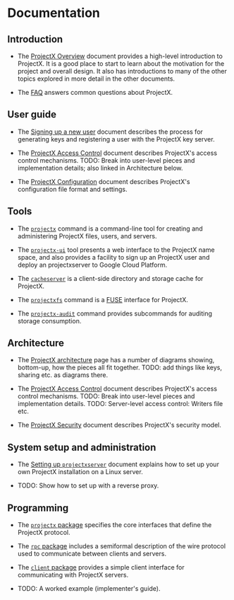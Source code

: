 # Documentation

<!--- These tags hold related issue numbers. This page's development
is part of #336. --->

## Introduction

- The [ProjectX Overview](/doc/overview.md) document provides a high-level
  introduction to ProjectX.
  It is a good place to start to learn about the motivation for the project
  and overall design.
  It also has introductions to many of the other topics explored in more
  detail in the other documents.

- The [FAQ](/doc/faq.md) answers common questions about ProjectX.

## User guide

- The [Signing up a new user](/doc/signup.md) document describes the process for
  generating keys and registering a user with the ProjectX key server.<!--- #326 #210 --->

- The [ProjectX Access Control](/doc/access_control.md) document describes
  ProjectX's access control mechanisms. TODO: Break into user-level pieces
  and implementation details; also linked in Architecture below.

- The [ProjectX Configuration](/doc/config.md) document describes ProjectX's
  configuration file format and settings.

## Tools

- The [`projectx`](https://godoc.org/projectx.io/cmd/projectx) command is a
  command-line tool for creating and administering ProjectX files, users,
  and servers.

- The [`projectx-ui`](https://godoc.org/augie.projectx.io/cmd/projectx-ui) tool
  presents a web interface to the ProjectX name space, and also provides a
  facility to sign up an ProjectX user and deploy an projectxserver to Google Cloud
  Platform.

- The [`cacheserver`](https://godoc.org/projectx.io/cmd/cacheserver)
  is a client-side directory and storage cache for ProjectX.

- The [`projectxfs`](https://godoc.org/projectx.io/cmd/projectxfs) command
  is a [FUSE](https://en.wikipedia.org/wiki/Filesystem_in_Userspace)
  interface for ProjectX.

- The [`projectx-audit`](https://godoc.org/projectx.io/cmd/projectx#hdr-Sub_command_audit) command
  provides subcommands for auditing storage consumption.

## Architecture

- The [ProjectX architecture](/doc/arch.md) page has a number of diagrams
  showing, bottom-up, how the pieces all fit together. TODO: add things like keys,
  sharing etc. as diagrams there.<!---  #217 #209 --->

- The [ProjectX Access Control](/doc/access_control.md) document describes
  ProjectX's access control mechanisms. TODO: Break into user-level pieces
  and implementation details. TODO: Server-level access control: Writers file etc.

- The [ProjectX Security](/doc/security.md) document describes ProjectX's security
  model.

## System setup and administration

- The [Setting up `projectxserver`](/doc/server_setup.md) document explains how
  to set up your own ProjectX installation on a Linux server.<!--- #406 #326 --->

- TODO: Show how to set up with a reverse proxy. <!--- #233 --->

## Programming

- The [`projectx` package](https://godoc.org/projectx.io/projectx) specifies the core
  interfaces that define the ProjectX protocol.

- The [`rpc` package](https://godoc.org/projectx.io/rpc) includes a semiformal
  description of the wire protocol used to communicate between clients and
  servers.

- The [`client` package](https://godoc.org/projectx.io/client) provides a
  simple client interface for communicating with ProjectX servers.

- TODO: A worked example (implementer's guide).
